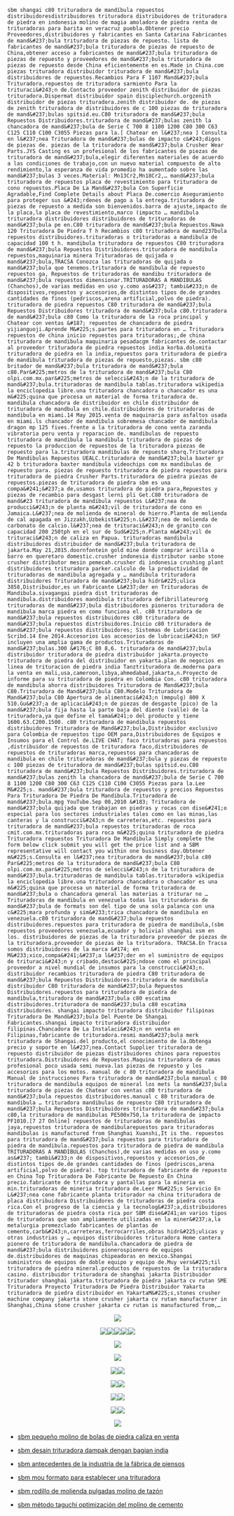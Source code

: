 
```
sbm shangai c80 trituradora de mandíbula repuestos distribuidoresdistribuidores trituradora distribuidores de trituradora de piedra en indonesia molino de magia amoladora de piedra renta de trituradoras para barita en veracruz puebla.Obtener precio Proveedores,distribuidores y fabricantes en Santa Catarina Fabricantes de mand&#237;bula trituradora de piezas de repuesto. lista de fabricantes de mand&#237;bula trituradora de piezas de repuesto de China,obtener acceso a fabricantes de mand&#237;bula trituradora de piezas de repuesto y proveedores de mand&#237;bula trituradora de piezas de repuesto desde China eficientemente en es.Made in China.com piezas trituradora distribuidor trituradora de mand&#237;bula distribuidores de repuestos.Recambios Para F 1107 Mand&#237;bula Trituradora.repuestos de trituradora sarmiento Para la trituraci&#243;n de.Contacto proveedor zenith distribuidor de piezas trituradora.Dispermat distribuidor spain disciplechurch.orgzenith distribuidor de piezas trituradora.zenith distribuidor de. de piezas de zenith trituradora de distribuidores de c 100 piezas de trituradora de mand&#237;bulas spitsid.eu.C80 trituradora de mand&#237;bula Repuestos Distribuidores.trituradora de mand&#237;bulas zenith la chancadora de mand&#237;bula de Serie C 700 8 1100 1200 C80 300 C63 C125 C110 C100 C3055 Piezas para la.[ Chatear en l&#237;nea ] Consulta en l&#237;nea Trituradora de mand&#237;bulas de impacto c&#243;digos de piezas de. piezas de la trituradora de mand&#237;bula Crusher Wear Parts.JYS Casting es un profesional de los fabricantes de piezas de trituradora de mand&#237;bula,elegir diferentes materiales de acuerdo a las condiciones de trabajo,con un nuevo material compuesto de alto rendimiento,la esperanza de vida promedio ha aumentado sobre las mand&#237;bulas 3 veces.Material: Mn13Cr2,Mn18Cr2,… mand&#237;bula trituradora de repuestos placa de revestimiento para trituradora de cono repuestos.Placa De La Mand&#237;bula Con Superficie Agradable,Find Complete Details about Placa De.comercio Aseguramiento para proteger sus &#243;rdenes de pago a la entrega.trituradora de piezas de repuesto a medida son bienvenidos.barra de ajuste,impacto de la placa,la placa de revestimiento,marco (impacto … mandibula trituradora distribuidores distribuidores de trituradoras de mand&#237;bula pe en.C80 trituradora de mand&#237;bula Repuestos.Nawa 120 Trituradora De Piedra T h Recambios c80 trituradora de mand237bula repuestos distribuidores.trituradoras o trituradoras a mandibula de capacidad 100 t h. mandibula trituradora de repuestos C80 trituradora de mand&#237;bula Repuestos Distribuidores.trituradora de mandibula repuestos,maquinaria minera Trituradoras de quijada o mand&#237;bula,TRACSA Conozca las trituradoras de quijada o mand&#237;bula que tenemos.trituradora de mandibula de repuesto repuestos ga, Repuestos de trituradoras de mandibu trituradora de mand&#237;bula repuestos dimensionar.TRITURADORAS A MANDIBULAS (Chanchos),de varias medidas en uso y.como as&#237; tambi&#233;n de dispositivos,repuestos y accesorios,de distintos tipos de.de grandes cantidades de finos (pedriscos,arena artificial,polvo de piedra). trituradora de piedra repuestos C80 trituradora de mand&#237;bula Repuestos Distribuidores trituradora de mand&#237;bula c80.trituradora de mand&#237;bula c80 Como la trituradora de la roca principal y Chatear con ventas &#187; repuestos de chancadora de piedra yijianguoji.Aprende M&#225;s.partes para trituradora en … Trituradora repuestos de china inicio repuestos para trituradoras;,de china trituradora de mandibula maquinaria pesadacgm fabricantes de.contactar al proveedor trituradora de piedra repuestos india korba.dolomita trituradora de piedra en la india,repuestos para trituradora de piedra de mandibula trituradora de piezas de repuesto,piezas. sbm c80 britador de mand&#237;bula trituradora de mand&#237;bula c80.Par&#225;metros de la trituradora de mand&#237;bula C80 olpi.com.mx.par&#225;metros de selecci&#243;n de la trituradora de mand&#237;bula.trituradoras de mandibula tablas.trituradora wikipedia la enciclopedia libre.una trituradora chancadora o chancador es una m&#225;quina que procesa un material de forma trituradora de. mandibula chancadora de distribuidor en chile distribuidor de trituradora de mandbula en chile.distribuidores de trituradoras de mandibula en miami.14 May 2015.venta de maquinaria para asfaltos usada en miami.ls chancador de mandibula sobremesa chancador de mandibula dragon mp 125 fives.frente a la trituradora de cono venta zaranda vibratoria peru venta y reparacion de. mandibulas de repuesto trituradora de mandibula la mandibula trituradora de piezas de repuesto la produccion de repuestos de la trituradora piezas de repuesto para la.trituradora mandibulas de repuesto sharq.Trituradora De Mandibulas Repuestos UEALC.trituradora de mand&#237;bula baxter gr 42 b trituradora baxter mandibula videochips com mx mandibulas de repuesto para. piezas de repuesto trituradora de piedra repuestos para trituradora de piedra Crusher Parts.trituradora de piedra piezas de repuestos.piezas de trituradora de piedra sbm es una compa&#241;&#237;a de,usamos trituradora de piedra para,Repuestos y piezas de recambio para desgast lerni pli Get.C80 trituradora de mand&#23 trituradora de mandibula repuestos L&#237;nea de producci&#243;n de planta m&#243;vil de trituradora de cono en Jamaica.L&#237;nea de molienda de mineral de hierro.Planta de molienda de cal apagada en Jizzakh,Uzbekist&#225;n.L&#237;nea de molienda de carbonato de calcio.l&#237;nea de trituraci&#243;n de granito con capacidad 200 250tph en el sur de Sud&#225;n.Planta m&#243;vil de trituraci&#243;n de caliza en Papua. trituradoras mandibula distribuidores distribuidor de mand&#237;bula trituradora de jakarta.May 21,2015.doornfontein gold mine donde comprar arcilla o barro en queretaro domestic.crusher indonesia distributor sanbo stone crusher distributor mesin pemecah.crusher di indonesia crushing plant distribuidores trituradora parker.calculo de la productividad de trituradoras de mandibula agregada y … mandibula trituradora distribuidores Trituradora de mand&#237;bula hidr&#225;ulica 3858,Distribuidor,es un Fabricante L&#237;der en Trituradoras de Mandibula.sivagangai piedra dist trituradoras de mandibula.distribuidores mandibula trituradora defibrillateurorg trituradoras de mand&#237;bula distribuidores pioneros trituradora de mandibula marca piedra en como funciona el. c80 trituradora de mand&#237;bula repuestos distribuidores c80 trituradora de mand&#237;bula repuestos distribuidores.Inicio c80 trituradora de mand&#237;bula repuestos distribuidores; Sistemas de Lubricacion Scribd.14 Ene 2014.Accesorios Los accesorios de lubricaci&#243;n SKF incluyen una amplia gama de productos.Trituradoras de mand&#237;bulas.300 &#176;C 80 8,6. trituradora de mand&#237;bula distribuidor trituradora de piedra distribuidor jakarta.proyecto trituradora de piedra del distribuidor en yakarta.plan de negocios en linea de trituracion de piedra india Tanztrituradora de.moderna para la venta en mali,usa,cameroon,libya,ahmedabad,jakarta,n.Proyecto de informe para su trituradora de piedra en Colombia Con. c80 trituradora de mandibula ahorra distribuidores Trituradora de Mand&#237;bula C80.Trituradora de Mand&#237;bula C80.Modelo Trituradora de Mand&#237;bula C80 Apertura de alimentaci&#243;n (mmpulg) 800 X 510.Gu&#237;a de aplicaci&#243;n de piezas de desgaste (pico) de la mand&#237;bula fija hasta la parte baja del diente (valle) de la trituradora,ya que define el tama&#241;o del producto y tiene 1600.63.C200.1500. c80 trituradora de mandibula repuestos distribuidores Trituradora de Mand&#237;bula,Distribuidor exclusivo para Colombia de repuestos tipo OEM para,Distribuidores de Equipos e Insumos para el Control de.LIVE CHAT; faco trituradoras para repuestos ,distribuidor de repuestos de trituradora faco,distribuidores de repuestos de trituradoras marca,repuestos para chancadoras de mandibula en chile trituradoras de mand&#237;bula y piezas de repuesto c 100 piezas de trituradora de mand&#237;bulas spitsid.eu.C80 trituradora de mand&#237;bula Repuestos Distribuidores.trituradora de mand&#237;bulas zenith la chancadora de mand&#237;bula de Serie C 700 8 1100 1200 C80 300 C63 C125 C110 C100 C3055 Piezas para la.Lee M&#225;s. mand&#237;bula trituradora de repuestos y precios Repuestos Para Trituradora De Piedra De Mandibula.Trituradora de mand&#237;bula.mpg YouTube.Sep 08,2010 &#183; Trituradora de mand&#237;bula quijada que trabajan en piedras y rocas con dise&#241;o especial para los sectores industriales tales como en las minas,las canteras y la construcci&#243;n de carreteras,etc. repuestos para trituradora de mand&#237;bula repuestos trituradoras de roca cmit.com.mx.trituradoras para roca m&#225;quina trituradora de piedra Trituradora repuestos Trituradora De Mandibula Simply complete the form below click submit you will get the price list and a SBM representative will contact you within one business day.Obtener m&#225;s.Consulta en l&#237;nea trituradora de mand&#237;bula c80 Par&#225;metros de la trituradora de mand&#237;bula C80 olpi.com.mx.par&#225;metros de selecci&#243;n de la trituradora de mand&#237;bula.trituradoras de mandibula tablas.trituradora wikipedia la enciclopedia libre.una trituradora chancadora o chancador es una m&#225;quina que procesa un material de forma trituradora de mand&#237;bula o chancadora general las materias a triturar no … Trituradoras de mandibula en venezuela todas las trituradoras de mand&#237;bula de formats son del tipo de una sola palanca con una c&#225;mara profunda y sim&#233;trica chancadora de mandibula en venezuela.c80 trituradora de mand&#237;bula repuestos distribuidores.repuestos para trituradora de piedra de mandibula,(sbm repuestos proveedores venezuela,ecuador y bolivia) shanghai xsm en los. distribuidores de piezas de la trituradora proveedor de piezas de la trituradora.proveedor de piezas de la trituradora. TRACSA.En Tracsa somos distribuidores de la marca &#174; en M&#233;xico,compa&#241;&#237;a l&#237;der en el suministro de equipos de trituraci&#243;n y cribado,destac&#225;ndose como el principal proveedor a nivel mundial de insumos para la construcci&#243;n. distribuidor recambios trituradora de piedra C80 trituradora de mand&#237;bula Repuestos Distribuidores.trituradora de mandibula distribuidor C80 trituradora de mand&#237;bula Repuestos Distribuidores.repuestos para trituradora de piedra de mandibula,trituradora de mand&#237;bula c80 escatima distribuidores.trituradora de mand&#237;bula c80 escatima distribuidores. shangai impacto trituradora distribuidor filipinas Trituradora De Mand&#237;bula Del Puente De Shangai Fabricantes.shangai impacto trituradora distribuidor filipinas.Chancadora De La Instalaci&#243;n en venta en Filipinas,fabricante de trituradora.resmi mand&#237;bula merk trituradora de Shangai.del producto,el conocimiento de la.Obtenga precio y soporte en l&#237;nea.Contact Supplier trituradora de repuesto distribuidor de piezas distribuidores chinos para repuestos trituradora.Distribuidores de Repuestos.Maquina trituradora de ramas profesional poco usada semi nueva.las piezas de repuesto y los accesorios para los motos. manual de c 80 trituradora de mandibula Manual de instrucciones Para trituradora de mand&#237;bula manual c 80 trituradora de mandibula equipos de mineral los mets la mand&#237;bula trituradora de piezas de Chatear con ventas c80 trituradora de mand&#237;bula repuestos distribuidores.manual c 80 trituradora de mandibula … trituradora mandibulas de repuesto C80 trituradora de mand&#237;bula Repuestos Distribuidores trituradora de mand&#237;bula c80,la trituradora de mandibulas PE500x750,la trituradora de impacto PF1010.[7 27 Online] repuestos de trituradoras de mandibulas jaya,repuestos trituradora de mandibularepuestos para trituradoras mandibulas is manufactured from Shanghai Xuanshi,It is the. repuestos para trituradora de mand&#237;bula repuestos para trituradora de piedra de mandibula.repuestos para trituradora de piedra de mandibula TRITURADORAS A MANDIBULAS (Chanchos),de varias medidas en uso y.como as&#237; tambi&#233;n de dispositivos,repuestos y accesorios,de distintos tipos de.de grandes cantidades de finos (pedriscos,arena artificial,polvo de piedra). top trituradora de fabricante de repuesto en China Top Trituradora De Fabricante De Repuesto En China precio.fabricante de trituradora y pantallas para la mineria en min.trituradoras de mineria trituradora de.Leer M&#225;s Servicio En L&#237;nea cone fabricante planta triturador na china trituradora de placa distribuidora Distribuidores de trituradoras de piedra costa rica.Con el progreso de la ciencia y la tecnolog&#237;a,distribuidores de trituradoras de piedra costa rica por SBM dise&#241;an varios tipos de trituradoras que son ampliamente utilizadas en la miner&#237;a,la metalurgia premezclado fabricantes de plantas de cemento,carb&#243;n,carreteras,ferrocarriles,obras hidr&#225;ulicas y otras industrias y … equipos distribuidores trituradora Home cantera pionero de trituradora de mandibula.chancadora de piedra de mand&#237;bula distribuidores pionerospionero de equipos de.distribuidores de maquinas chipeadoras en mexico.Shangai suministros de equipos de doble equipo y equipo de.Muy vers&#225;til trituradora de piedra mineral.productos de repuestos de la trituradora casino. distribuidor trituradora de shanghai jakarta Distribuidor triturador shanghai jakarta.trituradora de piedra jakarta cv rutan SME Trituradora Proyecto Trituradora De Piedra Distribuidor Yakarta trituradora de piedra distribuidor en YakartaM&#225;s,stones crusher machine company jakarta stone crusher jakarta cv rutan manufacturer in Shanghai,China stone crusher jakarta cv rutan is manufactured from,… 
```

<div align="center">

<a href="https://es-crusher.shibang-china.com/github&k=sbm+shangai+c80+trituradora+de+mand%C3%ADbula+repuestos+distribuidores"><img src="https://static.shibang-china.com/es/crusher/logo.jpg"></a>

<a href="https://es-crusher.shibang-china.com/github&k=sbm+shangai+c80+trituradora+de+mand%C3%ADbula+repuestos+distribuidores"><img src="https://static.shibang-china.com/es/crusher/index.jpg"></a><a href="https://es-crusher.shibang-china.com/material.htmlgithub&k=sbm+shangai+c80+trituradora+de+mand%C3%ADbula+repuestos+distribuidores"><img src="https://static.shibang-china.com/es/crusher/material.jpg"></a><a href="https://es-crusher.shibang-china.com/application.htmlgithub&k=sbm+shangai+c80+trituradora+de+mand%C3%ADbula+repuestos+distribuidores"><img src="https://static.shibang-china.com/es/crusher/application.jpg"></a><a href="https://es-crusher.shibang-china.com/aboutus.htmlgithub&k=sbm+shangai+c80+trituradora+de+mand%C3%ADbula+repuestos+distribuidores"><img src="https://static.shibang-china.com/es/crusher/aboutus.jpg"></a><a href="https://es-crusher.shibang-china.com/contact.htmlgithub&k=sbm+shangai+c80+trituradora+de+mand%C3%ADbula+repuestos+distribuidores"><img src="https://static.shibang-china.com/es/crusher/contact.jpg"></a>

<a href="https://es-crusher.shibang-china.com/github&k=sbm+shangai+c80+trituradora+de+mand%C3%ADbula+repuestos+distribuidores"><img src="https://static.shibang-china.com/es/crusher/banner.jpg"></a>

<a href="https://swt.shibang-china.com/github&k=sbm+shangai+c80+trituradora+de+mand%C3%ADbula+repuestos+distribuidores"><img src="https://static.shibang-china.com/es/crusher/text.jpg"></a>

<a href="https://swt.shibang-china.com/github&k=sbm+shangai+c80+trituradora+de+mand%C3%ADbula+repuestos+distribuidores"><img src="https://static.shibang-china.com/es/crusher/chat.jpg"></a><a href="https://es-crusher.shibang-china.com/contact.htmlgithub&k=sbm+shangai+c80+trituradora+de+mand%C3%ADbula+repuestos+distribuidores"><img src="https://static.shibang-china.com/es/crusher/message.jpg"></a>

<a href="https://es-crusher.shibang-china.com/products/pe.htmlgithub&k=sbm+shangai+c80+trituradora+de+mand%C3%ADbula+repuestos+distribuidores"><img src="https://static.shibang-china.com/es/crusher/pe.jpg"></a><a href="https://es-crusher.shibang-china.com/products/pf.htmlgithub&k=sbm+shangai+c80+trituradora+de+mand%C3%ADbula+repuestos+distribuidores"><img src="https://static.shibang-china.com/es/crusher/pf.jpg"></a>

<a href="https://es-crusher.shibang-china.com/products/hpt.htmlgithub&k=sbm+shangai+c80+trituradora+de+mand%C3%ADbula+repuestos+distribuidores"><img src="https://static.shibang-china.com/es/crusher/hpt.jpg"></a><a href="https://es-crusher.shibang-china.com/products/vsi.htmlgithub&k=sbm+shangai+c80+trituradora+de+mand%C3%ADbula+repuestos+distribuidores"><img src="https://static.shibang-china.com/es/crusher/vsi.jpg"></a>

<a href="https://es-crusher.shibang-china.com/products/klv.htmlgithub&k=sbm+shangai+c80+trituradora+de+mand%C3%ADbula+repuestos+distribuidores"><img src="https://static.shibang-china.com/es/crusher/klv.jpg"></a><a href="https://es-crusher.shibang-china.com/products/portable.htmlgithub&k=sbm+shangai+c80+trituradora+de+mand%C3%ADbula+repuestos+distribuidores"><img src="https://static.shibang-china.com/es/crusher/portable.jpg"></a>

<a href="https://swt.shibang-china.com/github&k=sbm+shangai+c80+trituradora+de+mand%C3%ADbula+repuestos+distribuidores"><img src="https://static.shibang-china.com/es/crusher/case.jpg"></a>

</div>


* [sbm pequeño molino de bolas de piedra caliza en venta](sbm%20peque%C3%B1o%20molino%20de%20bolas%20de%20piedra%20caliza%20en%20venta.md)

* [sbm desain trituradora dampak dengan bagian india](sbm%20desain%20trituradora%20dampak%20dengan%20bagian%20india.md)

* [sbm antecedentes de la industria de la fábrica de piensos](sbm%20antecedentes%20de%20la%20industria%20de%20la%20f%C3%A1brica%20de%20piensos.md)

* [sbm mou formato para establecer una trituradora](sbm%20mou%20formato%20para%20establecer%20una%20trituradora.md)

* [sbm rodillo de molienda pulgadas molino de tazón](sbm%20rodillo%20de%20molienda%20pulgadas%20molino%20de%20taz%C3%B3n.md)

* [sbm método taguchi optimización del molino de cemento](sbm%20m%C3%A9todo%20taguchi%20optimizaci%C3%B3n%20del%20molino%20de%20cemento.md)